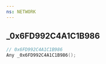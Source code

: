 ```yaml
---
ns: NETWORK
---
```

## _0x6FD992C4A1C1B986

```c
// 0x6FD992C4A1C1B986
Any _0x6FD992C4A1C1B986();
```

